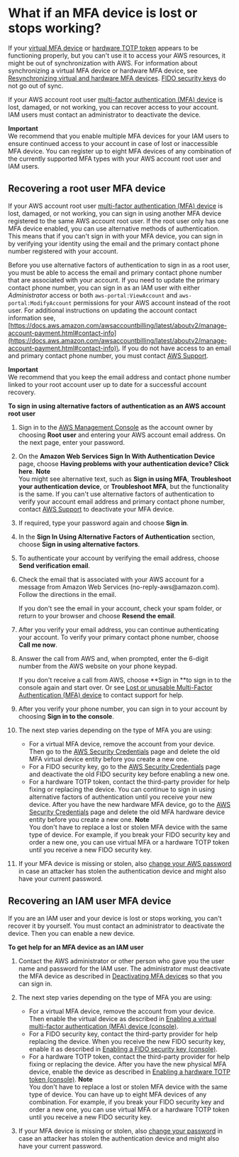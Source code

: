 # What if an MFA device is lost or stops working?<a name="id_credentials_mfa_lost-or-broken"></a>

If your [virtual MFA device](id_credentials_mfa_enable_virtual.md) or [hardware TOTP token](id_credentials_mfa_enable_physical.md) appears to be functioning properly, but you can't use it to access your AWS resources, it might be out of synchronization with AWS\. For information about synchronizing a virtual MFA device or hardware MFA device, see [Resynchronizing virtual and hardware MFA devices](id_credentials_mfa_sync.md)\. [FIDO security keys](id_credentials_mfa_enable_fido.md) do not go out of sync\.

If your AWS account root user [multi\-factor authentication \(MFA\) device](id_credentials_mfa.md) is lost, damaged, or not working, you can recover access to your account\. IAM users must contact an administrator to deactivate the device\.

**Important**  
We recommend that you enable multiple MFA devices for your IAM users to ensure continued access to your account in case of lost or inaccessible MFA device\. You can register up to eight MFA devices of any combination of the currently supported MFA types with your AWS account root user and IAM users\.

## Recovering a root user MFA device<a name="root-mfa-lost-or-broken"></a>

If your AWS account root user [multi\-factor authentication \(MFA\) device](id_credentials_mfa.md) is lost, damaged, or not working, you can sign in using another MFA device registered to the same AWS account root user\. If the root user only has one MFA device enabled, you can use alternative methods of authentication\. This means that if you can't sign in with your MFA device, you can sign in by verifying your identity using the email and the primary contact phone number registered with your account\.

Before you use alternative factors of authentication to sign in as a root user, you must be able to access the email and primary contact phone number that are associated with your account\. If you need to update the primary contact phone number, you can sign in as an IAM user with either *Administrator* access or both `aws-portal:ViewAccount` and `aws-portal:ModifyAccount` permissions for your AWS account instead of the root user\. For additional instructions on updating the account contact information see, [https://docs.aws.amazon.com/awsaccountbilling/latest/aboutv2/manage-account-payment.html#contact-info](https://docs.aws.amazon.com/awsaccountbilling/latest/aboutv2/manage-account-payment.html#contact-info)\. If you do not have access to an email and primary contact phone number, you must contact [AWS Support](https://aws.amazon.com/forms/aws-mfa-support)\.

**Important**  
We recommend that you keep the email address and contact phone number linked to your root account user up to date for a successful account recovery\.

**To sign in using alternative factors of authentication as an AWS account root user**

1.  Sign in to the [AWS Management Console](https://console.aws.amazon.com/) as the account owner by choosing **Root user** and entering your AWS account email address\. On the next page, enter your password\.

1. On the **Amazon Web Services Sign In With Authentication Device** page, choose **Having problems with your authentication device? Click here**\.
**Note**  
You might see alternative text, such as **Sign in using MFA**, **Troubleshoot your authentication device**, or **Troubleshoot MFA**, but the functionality is the same\. If you can't use alternative factors of authentication to verify your account email address and primary contact phone number, contact [AWS Support](https://aws.amazon.com/forms/aws-mfa-support) to deactivate your MFA device\.

1. If required, type your password again and choose **Sign in**\.

1. In the **Sign In Using Alternative Factors of Authentication** section, choose **Sign in using alternative factors**\.

1. To authenticate your account by verifying the email address, choose **Send verification email**\. 

1. Check the email that is associated with your AWS account for a message from Amazon Web Services \(no\-reply\-aws@amazon\.com\)\. Follow the directions in the email\.

   If you don't see the email in your account, check your spam folder, or return to your browser and choose **Resend the email**\.

1. After you verify your email address, you can continue authenticating your account\. To verify your primary contact phone number, choose **Call me now**\.

1. Answer the call from AWS and, when prompted, enter the 6\-digit number from the AWS website on your phone keypad\. 

   If you don't receive a call from AWS, choose **Sign in **to sign in to the console again and start over\. Or see [Lost or unusable Multi\-Factor Authentication \(MFA\) device](https://support.aws.amazon.com/#/contacts/aws-mfa-support) to contact support for help\.

1. After you verify your phone number, you can sign in to your account by choosing **Sign in to the console**\.

1. The next step varies depending on the type of MFA you are using:
   + For a virtual MFA device, remove the account from your device\. Then go to the [AWS Security Credentials](https://console.aws.amazon.com/iam/home?#security_credential) page and delete the old MFA virtual device entity before you create a new one\.
   + For a FIDO security key, go to the [AWS Security Credentials](https://console.aws.amazon.com/iam/home?#security_credential) page and deactivate the old FIDO security key before enabling a new one\.
   + For a hardware TOTP token, contact the third\-party provider for help fixing or replacing the device\. You can continue to sign in using alternative factors of authentication until you receive your new device\. After you have the new hardware MFA device, go to the [AWS Security Credentials](https://console.aws.amazon.com/iam/home?#security_credential) page and delete the old MFA hardware device entity before you create a new one\.
**Note**  
You don't have to replace a lost or stolen MFA device with the same type of device\. For example, if you break your FIDO security key and order a new one, you can use virtual MFA or a hardware TOTP token until you receive a new FIDO security key\.

1. If your MFA device is missing or stolen, also [change your AWS password](id_credentials_passwords_change-root.md) in case an attacker has stolen the authentication device and might also have your current password\.

## Recovering an IAM user MFA device<a name="iam-user-mfa-lost-or-broken"></a>

If you are an IAM user and your device is lost or stops working, you can't recover it by yourself\. You must contact an administrator to deactivate the device\. Then you can enable a new device\.

**To get help for an MFA device as an IAM user**

1. Contact the AWS administrator or other person who gave you the user name and password for the IAM user\. The administrator must deactivate the MFA device as described in [Deactivating MFA devices](id_credentials_mfa_disable.md) so that you can sign in\.

1. The next step varies depending on the type of MFA you are using:
   + For a virtual MFA device, remove the account from your device\. Then enable the virtual device as described in [Enabling a virtual multi\-factor authentication \(MFA\) device \(console\)](id_credentials_mfa_enable_virtual.md)\.
   + For a FIDO security key, contact the third\-party provider for help replacing the device\. When you receive the new FIDO security key, enable it as described in [Enabling a FIDO security key \(console\)](id_credentials_mfa_enable_fido.md)\.
   + For a hardware TOTP token, contact the third\-party provider for help fixing or replacing the device\. After you have the new physical MFA device, enable the device as described in [Enabling a hardware TOTP token \(console\)](id_credentials_mfa_enable_physical.md)\.
**Note**  
You don't have to replace a lost or stolen MFA device with the same type of device\. You can have up to eight MFA devices of any combination\. For example, if you break your FIDO security key and order a new one, you can use virtual MFA or a hardware TOTP token until you receive a new FIDO security key\.

1. If your MFA device is missing or stolen, also [change your password](id_credentials_passwords_user-change-own.md) in case an attacker has stolen the authentication device and might also have your current password\.